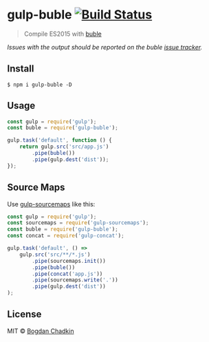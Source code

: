 # gulp-buble [![Build Status](https://travis-ci.org/TrySound/gulp-buble.svg?branch=master)](https://travis-ci.org/TrySound/gulp-buble)

> Compile ES2015 with [buble](https://gitlab.com/Rich-Harris/buble)

*Issues with the output should be reported on the buble [issue tracker](https://gitlab.com/Rich-Harris/buble/issues).*


## Install

```
$ npm i gulp-buble -D
```


## Usage

```js
const gulp = require('gulp');
const buble = require('gulp-buble');

gulp.task('default', function () {
	return gulp.src('src/app.js')
		.pipe(buble())
		.pipe(gulp.dest('dist'));
});
```


## Source Maps

Use [gulp-sourcemaps](https://github.com/floridoo/gulp-sourcemaps) like this:

```js
const gulp = require('gulp');
const sourcemaps = require('gulp-sourcemaps');
const buble = require('gulp-buble');
const concat = require('gulp-concat');

gulp.task('default', () =>
	gulp.src('src/**/*.js')
		.pipe(sourcemaps.init())
		.pipe(buble())
		.pipe(concat('app.js'))
		.pipe(sourcemaps.write('.'))
		.pipe(gulp.dest('dist'))
);
```


## License

MIT © [Bogdan Chadkin](mailto:trysound@yandex.ru)
